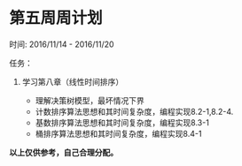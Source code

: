 # 第五周周计划

时间: 2016/11/14 - 2016/11/20

任务：

1. 学习第八章（线性时间排序）

	* 理解决策树模型，最坏情况下界
	* 计数排序算法思想和其时间复杂度，编程实现8.2-1,8.2-4.
	* 基数排序算法思想和其时间复杂度，编程实现8.3-1
	* 桶排序算法思想和其时间复杂度，编程实现8.4-1


**以上仅供参考，自己合理分配。**
